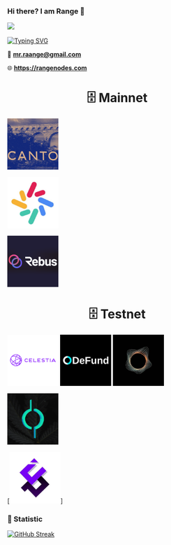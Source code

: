 ### Hi there? I am Range 👋
![](https://komarev.com/ghpvc/?username=mrraange)

[![Typing SVG](https://readme-typing-svg.herokuapp.com?color=%2336BCF7&lines=PoS+Validator+Range,+Blockchain+Enthusiast)](https://git.io/typing-svg)

 💌 **mr.raange@gmail.com**
 
 🌐 **https://rangenodes.com**

<h1 align="center">🗄️ Mainnet</h1>


[<img src='https://github.com/mrraange/mainnet-logo/blob/d4047ba508679c30a99722001cc3c39d3534d363/canto.png' alt='Canto'  width='117'>](https://explorer.nodestake.top/canto/staking/cantovaloper14hr6ew8jcdhslnxnqj2yz8u8t7lu5tznr0s9cd)

[<img src='https://github.com/mrraange/mainnet-logo/blob/d4047ba508679c30a99722001cc3c39d3534d363/Lambda.png' alt='Lambda'  width='117'>](https://explorer.nodestake.top/lambda/staking/lambvaloper10a939cdh0g0fhakk5fg2ut6urgjleu3rffuys4)

[<img src='https://github.com/mrraange/mainnet-logo/blob/d4047ba508679c30a99722001cc3c39d3534d363/rebus.png' alt='Rebus'  width='117'>](https://rebus.explorers.guru/validator/rebusvaloper1hcntqnnxshswsyf77j2n8trwzajx3w4cyerz3w)

<h1 align="center"><h1 align="center">🗄️ Testnet</h1></h1>

[<img src='https://github.com/mrraange/mainnet-logo/blob/d4047ba508679c30a99722001cc3c39d3534d363/celestia.png' alt='Celestia'  width='117'>](https://celestia.explorers.guru/validator/celestiavaloper1qg3cuvj7mtw9q5jmgnqkxyag5jyneheem8rvx5)
[<img src='https://raw.githubusercontent.com/Voynitskiy/Voynitskiy/main/testnet/logo/DeFund.png' alt='DeFund'  width='117'>](https://github.com/Voynitskiy)
[<img src='https://raw.githubusercontent.com/Voynitskiy/Voynitskiy/main/testnet/logo/Penumbra.png' alt='Penumbra'  width='117'>](https://github.com/Voynitskiy)

[<img src='https://raw.githubusercontent.com/Voynitskiy/Voynitskiy/main/testnet/logo/TerpNetwork.png' alt='Terp Network'  width='117'>](https://github.com/Voynitskiy)

[<img src='https://raw.githubusercontent.com/Voynitskiy/Voynitskiy/main/testnet/logo/Uptick%20Network.png' alt='Uptick Network'  width='117'>]

### 📝 Statistic

[![GitHub Streak](https://github-readme-streak-stats.herokuapp.com/?user=mrraange)](https://git.io/streak-stats)



<!--
**mrraange/mrraange** is a ✨ _special_ ✨ repository because its `README.md` (this file) appears on your GitHub profile.

Here are some ideas to get you started:

- 🔭 I’m currently working on ...
- 🌱 I’m currently learning ...
- 👯 I’m looking to collaborate on ...
- 🤔 I’m looking for help with ...
- 💬 Ask me about ...
- 📫 How to reach me: ...
- 😄 Pronouns: ...
- ⚡ Fun fact: ...
-->
